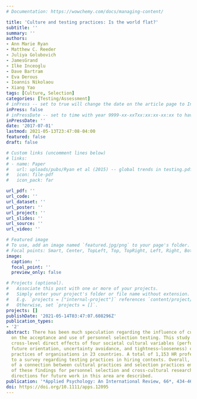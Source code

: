 ```yaml
---
# Documentation: https://wowchemy.com/docs/managing-content/

title: 'Culture and testing practices: Is the world flat?'
subtitle: ''
summary: ''
authors:
- Ann Marie Ryan
- Matthew C. Reeder
- Juliya Golubovich
- JamesGrand
- Ilke Inceoglu
- Dave Bartram
- Eva Derous
- Ioannis Nikolaou
- Xiang Yao
tags: [Culture, Selection]
categories: [Testing/Assessment]
# inPress -- set to true will change the date on the article page to In Press; set to false will show publication date
inPress: false
# inPressDate -- set to time with year 9999-xx-xxTxx:xx:xx-xx:xx to have article listed as "in press" on Publications page; set to '' and include a date in the 'date' field once published
inPressDate: ''
date: '2017-07-01'
lastmod: 2021-05-13T23:47:08-04:00
featured: false
draft: false

# Custom links (uncomment lines below)
# links:
# - name: Paper
#   url: uploads/pubs/Ryan et al (2015) -- global trends in testing.pdf
#   icon: file-pdf
#   icon_pack: far

url_pdf: ''
url_code: ''
url_dataset: ''
url_poster: ''
url_project: ''
url_slides: ''
url_source: ''
url_video: ''

# Featured image
# To use, add an image named `featured.jpg/png` to your page's folder.
# Focal points: Smart, Center, TopLeft, Top, TopRight, Left, Right, BottomLeft, Bottom, BottomRight.
image:
  caption: ''
  focal_point: ''
  preview_only: false

# Projects (optional).
#   Associate this post with one or more of your projects.
#   Simply enter your project's folder or file name without extension.
#   E.g. `projects = ["internal-project"]` references `content/project/deep-learning/index.md`.
#   Otherwise, set `projects = []`.
projects: []
publishDate: '2021-05-14T03:47:07.608296Z'
publication_types:
- '2'
abstract: There has been much speculation regarding the influence of cultural norms
  on the acceptance and use of personnel selection testing. This study examined the
  cross‐level direct effects of four societal cultural variables (performance orientation,
  future orientation, uncertainty avoidance, and tightness–looseness) on selection
  practices of organisations in 23 countries. A total of 1,153 HR professionals responded
  to a survey regarding testing practices in hiring contexts. Overall, little evidence
  of a connection between cultural practices and selection practices emerged. Implications
  of these findings for personnel selection and cross‐cultural research as well as
  directions for future work in this area are described.
publication: '*Applied Psychology: An International Review, 66*, 434-467'
doi: https://doi.org/10.1111/apps.12095
---
```

